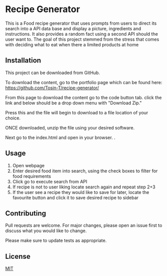 
# Recipe Generator

This is a Food recipe generator that uses prompts from users to direct its search into a API data base and display a picture, ingredients and instructions. It also provides a random fact using a second API should the user want to. The goal of this project stemmed from the stress that comes with deciding what to eat when there a limited products at home

## Installation

This project can be downloaded from GitHub.

To download the content, go to the portfolio page which can be found here: https://github.com/Tosin-T/recipe-generator/

From this page to download the content go to the code button tab. click the link and below should be a drop down menu with "Download Zip."

Press this and the file will begin to download to a file location of your choice.

ONCE downloaded, unzip the file using your desired software.

Next go to the index.html and open in your browser. .


## Usage

1) Open webpage
2) Enter desired food item into search, using the check boxes to filter for food requirements
3) Click go to execute search from API
4) If recipe is not to user liking locate search again and repeat step 2+3
5) If the user see a recipe they would like to save for later, locate the favourite button and click it to save desired recipe to sidebar

## Contributing

Pull requests are welcome. For major changes, please open an issue first
to discuss what you would like to change.

Please make sure to update tests as appropriate.

## License

[MIT](https://choosealicense.com/licenses/mit/)